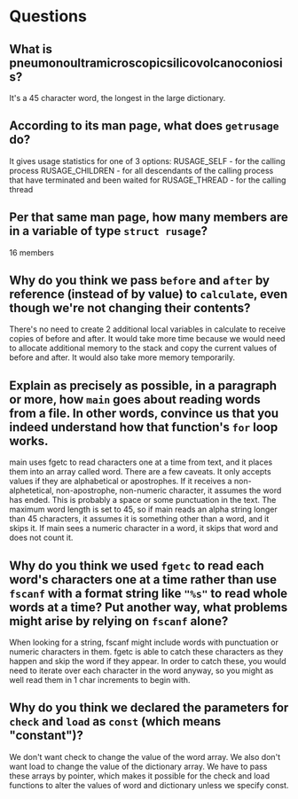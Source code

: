 # Questions

## What is pneumonoultramicroscopicsilicovolcanoconiosis?

It's a 45 character word, the longest in the large dictionary.

## According to its man page, what does `getrusage` do?

It gives usage statistics for one of 3 options:
RUSAGE_SELF - for the calling process
RUSAGE_CHILDREN - for all descendants of the calling process that have terminated and been waited for
RUSAGE_THREAD - for the calling thread

## Per that same man page, how many members are in a variable of type `struct rusage`?

16 members

## Why do you think we pass `before` and `after` by reference (instead of by value) to `calculate`, even though we're not changing their contents?

There's no need to create 2 additional local variables in calculate to receive copies of before and after. It would take more time because we would need to allocate additional memory to the stack and copy the current values of before and after. It would also take more memory temporarily.

## Explain as precisely as possible, in a paragraph or more, how `main` goes about reading words from a file. In other words, convince us that you indeed understand how that function's `for` loop works.

main uses fgetc to read characters one at a time from text, and it places them into an array called word. There are a few caveats. It only accepts values if they are alphabetical or apostrophes. If it receives a non-alphetetical, non-apostrophe, non-numeric character, it assumes the word has ended. This is probably a space or some punctuation in the text. The maximum word length is set to 45, so if main reads an alpha string longer than 45 characters, it assumes it is something other than a word, and it skips it. If main sees a numeric character in a word, it skips that word and does not count it.

## Why do you think we used `fgetc` to read each word's characters one at a time rather than use `fscanf` with a format string like `"%s"` to read whole words at a time? Put another way, what problems might arise by relying on `fscanf` alone?

When looking for a string, fscanf might include words with punctuation or numeric characters in them. fgetc is able to catch these characters as they happen and skip the word if they appear. In order to catch these, you would need to iterate over each character in the word anyway, so you might as well read them in 1 char increments to begin with.

## Why do you think we declared the parameters for `check` and `load` as `const` (which means "constant")?

We don't want check to change the value of the word array. We also don't want load to change the value of the dictionary array. We have to pass these arrays by pointer, which makes it possible for the check and load functions to alter the values of word and dictionary unless we specify const.
